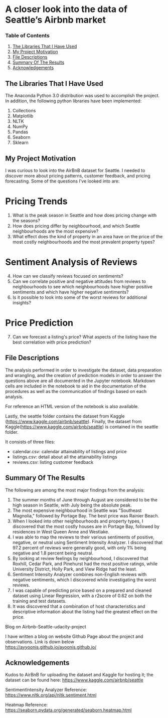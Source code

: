 # A closer look into the data of Seattle’s Airbnb market


### Table of Contents

1. [The Libraries That I Have Used](#libraries)
2. [My Project Motivation](#motivation)
3. [File Descriptions](#files)
4. [Summary Of The Results](#results)
5. [Acknowledgements](#acknowledgements)

## The Libraries That I Have Used <a name="libraries"></a>

The Anaconda Python 3.0 distribution was used to accomplish the project. In addition, the following python libraries have been implemented: 

1. Collections
2. Matplotlib 
3. NLTK
4. NumPy
5. Pandas
6. Seaborn
7. Sklearn

## My Project Motivation<a name="motivation"></a>

I was curious to look into the AirBnB dataset for Seattle. I needed to discover more about pricing patterns, customer feedback, and pricing forecasting. Some of the questions I've looked into are: 

# Pricing Trends

1. What is the peak season in Seattle and how does pricing change with the seasons?
2. How does pricing differ by neighbourhood, and which Seattle neighbourhoods are the most expensive?
3. What effect does the kind of property in an area have on the price of the most costly neighbourhoods and the most prevalent property types? 

# Sentiment Analysis of Reviews

4. How can we classify reviews focused on sentiments?
5. Can we correlate positive and negative attitudes from reviews to neighbourhoods to see which neighbourhoods have higher positive sentiments and which have higher negative sentiments?
6. Is it possible to look into some of the worst reviews for additional insights?

# Price Prediction
7. Can we forecast a listing's price? What aspects of the listing have the best correlation with price prediction?


## File Descriptions <a name="files"></a>

The analysis performed in order to investigate the dataset, data preparation and wrangling, and the creation of prediction models in order to answer the questions above are all documented in the Jupyter notebook. Markdown cells are included in the notebook to aid in the documentation of the procedures as well as the communication of findings based on each analysis. 

For reference an HTML version of the notebook is also available.

Lastly, the seattle folder contains the dataset from Kaggle (https://www.kaggle.com/airbnb/seattle).
Finally, the dataset from Kaggle(https://www.kaggle.com/airbnb/seattle) is contained in the seattle folder.
 
It consists of three files: 
- calendar.csv: calendar attainability of listings and price
- listings.csv: detail about all the attainability listings
- reviews.csv: listing customer feedback

## Summary Of The Results<a name="results"></a>

The following are among the most major findings from the analysis:

1. The summer months of June through August are considered to be the high season in Seattle, with July being the absolute peak. 
2. The most expensive neighbourhood in Seattle was "Southeast Magnolia," followed by Portage Bay. The best price was Rainier Beach.
3. When I looked into other neighbourhoods and property types, I discovered that the most costly houses are in Portage Bay, followed by residences in West Queen Anne and Westlake. 
4. I was able to map the reviews to their various sentiments of positive, negative, or neutral using Sentiment Intensity Analyzer. I discovered that 97.2 percent of reviews were generally good, with only 1% being negative and 1.8 percent being neutral.
5. By looking at review feelings by neighbourhood, I discovered that Roxhill, Cedar Park, and Pinehurst had the most positive ratings, while University District, Holly Park, and View Ridge had the least.
6. Sentiment Intensity Analyzer combines non-English reviews with negative sentiments, which I discovered while investigating the worst reviews. 
7. I was capable of predicting price based on a prepared and cleaned dataset using Linear Regression, with a r2score of 0.62 on both the training and test datasets.
8. It was discovered that a combination of host characteristics and descriptive information about the listing had the greatest effect on the price.

Blog on Airbnb-Seattle-udacity-project

I have written a blog on website Github Page about the project and observations. Link is down below https://ayyoonis.github.io/ayoonis.github.io/


## Acknowledgements<a name="acknowledgements"></a>

Kudos to AirBnB for uploading the dataset and Kaggle for hosting it; the dataset can be found here: https://www.kaggle.com/airbnb/seattle

SentimentIntensity Analyzer Reference: https://www.nltk.org/api/nltk.sentiment.html

Heatmap Reference: https://seaborn.pydata.org/generated/seaborn.heatmap.html

